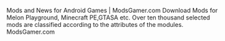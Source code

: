 Mods and News for Android Games | ModsGamer.com
Download Mods for Melon Playground, Minecraft PE,GTASA etc. Over ten thousand selected mods are classified according to the attributes of the modules. 
<a herf="https://modsgamer.com">ModsGamer.com</a>
